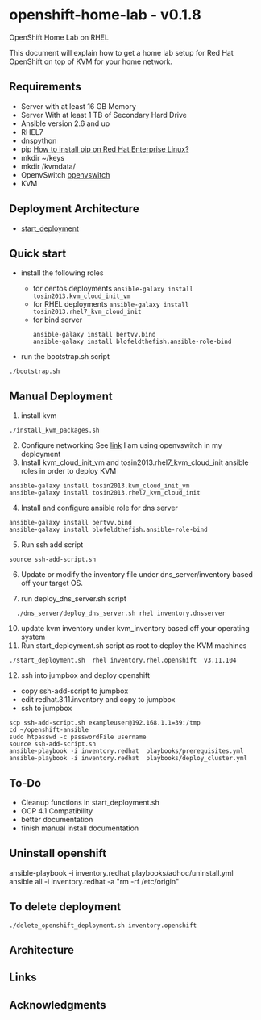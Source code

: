 # openshift-home-lab - v0.1.8
OpenShift Home Lab on RHEL

This document will explain how to get a home lab setup for Red Hat OpenShift on top of KVM for your home network.

## Requirements
* Server with at least 16 GB Memory
* Server With at least 1 TB of Secondary Hard Drive
* Ansible version 2.6 and up
* RHEL7
* dnspython
* pip [How to install pip on Red Hat Enterprise Linux?](https://access.redhat.com/solutions/1519803)
* mkdir ~/keys
* mkdir /kvmdata/
* OpenvSwitch  [openvswitch](https://www.linuxtechi.com/install-use-openvswitch-kvm-centos-7-rhel-7/)
* KVM

## Deployment Architecture
* [start_deployment](architecture/start_deployment_arch_diagram.png)

## Quick start
* install the following roles
  - for centos deployments ```ansible-galaxy install tosin2013.kvm_cloud_init_vm```
  - for RHEL deployments ```ansible-galaxy install tosin2013.rhel7_kvm_cloud_init```
  - for bind server
    ```
    ansible-galaxy install bertvv.bind
    ansible-galaxy install blofeldthefish.ansible-role-bind
    ```

* run the bootstrap.sh script
```
./bootstrap.sh
```

## Manual Deployment

1. install kvm
```
./install_kvm_packages.sh
```
2. Configure networking See [link](https://www.linux-kvm.org/page/Networking#Public_Bridge) I am using openvswitch in my deployment
3. Install  kvm_cloud_init_vm  and tosin2013.rhel7_kvm_cloud_init ansible roles in order to deploy KVM
```
ansible-galaxy install tosin2013.kvm_cloud_init_vm
ansible-galaxy install tosin2013.rhel7_kvm_cloud_init
```
4. Install and configure ansible role for  dns server
```
ansible-galaxy install bertvv.bind
ansible-galaxy install blofeldthefish.ansible-role-bind  
```
5. Run ssh add script
```
source ssh-add-script.sh
```
6. Update or modify the inventory file under dns_server/inventory based off your target OS.

7. run  deploy_dns_server.sh script
```
  ./dns_server/deploy_dns_server.sh rhel inventory.dnsserver
```

10. update kvm inventory under kvm_inventory based off your operating system
11. Run start_deployment.sh script as root to deploy the KVM machines
```
./start_deployment.sh  rhel inventory.rhel.openshift  v3.11.104
```

12. ssh into jumpbox and deploy openshift
  - copy ssh-add-script to jumpbox
  - edit redhat.3.11.inventory and copy to jumpbox
  - ssh to jumpbox
```
scp ssh-add-script.sh exampleuser@192.168.1.1=39:/tmp
cd ~/openshift-ansible
sudo htpasswd -c passwordFile username
source ssh-add-script.sh
ansible-playbook -i inventory.redhat  playbooks/prerequisites.yml
ansible-playbook -i inventory.redhat  playbooks/deploy_cluster.yml
```

## To-Do
* Cleanup functions in start_deployment.sh
* OCP 4.1 Compatibility
* better documentation
* finish manual install documentation


## Uninstall openshift
ansible-playbook -i inventory.redhat  playbooks/adhoc/uninstall.yml  
ansible all -i inventory.redhat -a "rm -rf /etc/origin"  

## To delete deployment
```
./delete_openshift_deployment.sh inventory.openshift
```

## Architecture

## Links

## Acknowledgments
